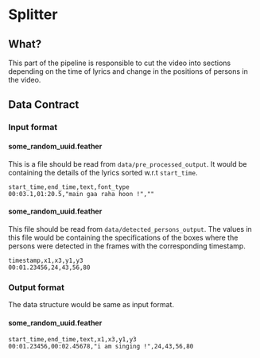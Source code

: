 # Splitter

## What?

This part of the pipeline is responsible to cut the video into sections depending on the time 
of lyrics and change in the positions of persons in the video.

## Data Contract

### Input format

#### some_random_uuid.feather

This is a file should be read from `data/pre_processed_output`. It would be containing the details of the lyrics sorted w.r.t `start_time`.

```
start_time,end_time,text,font_type
00:03.1,01:20.5,"main gaa raha hoon !",""
```

#### some_random_uuid.feather

This file should be read from `data/detected_persons_output`.
The values in this file would be containing the specifications of the boxes where the persons were detected in the frames with the corresponding timestamp.

```
timestamp,x1,x3,y1,y3
00:01.23456,24,43,56,80 
```

### Output format

The data structure would be same as input format.

#### some_random_uuid.feather

```
start_time,end_time,text,x1,x3,y1,y3
00:01.23456,00:02.45678,"i am singing !",24,43,56,80
```
